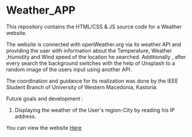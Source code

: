# Weather_APP

This repository contains the HTML/CSS & JS source code for a Weather website.

The website is connected with openWeather.org via its weather API and providing the user
with information about the Temperature, Weather ,Humidity and Wind speed of the location he searched.
Additionally , after every search the background switches with the help of Unsplash to a random image
of the users input using another API.

The coordination and guidance for its realization was done by the IEEE Student Branch of University of Western Macedonia, Kastoria.


Future goals and development : 
1) Displaying the weather of the User's region-City by reading his IP address.

You can view the website <a href="https://panagiotis-weather-app.netlify.app/"> Here </a>
